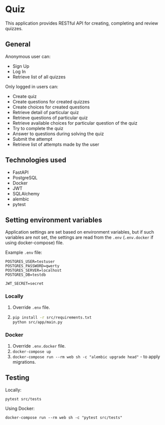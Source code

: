 # Quiz
This application provides RESTful API for creating, completing and review quizzes.

## General
Anonymous user can:
- Sign Up
- Log In
- Retrieve list of all quizzes

Only logged in users can:
- Create quiz
- Create questions for created quizzes
- Create choices for created questions
- Retrieve detail of particular quiz
- Retrieve questions of particular quiz
- Retrieve available choices for particular question of the quiz
- Try to complete the quiz
- Answer to questions during solving the quiz
- Submit the attempt
- Retrieve list of attempts made by the user

## Technologies used

- FastAPI
- PostgreSQL
- Docker
- JWT
- SQLAlchemy
- alembic
- pytest

## Setting environment variables

Application settings are set based on environment variables, but if such variables are not set, the settings are read from the `.env` (`.env.docker` if using docker-compose) file.

Example `.env` file:
```
POSTGRES_USER=testuser
POSTGRES_PASSWORD=qwerty
POSTGRES_SERVER=localhost
POSTGRES_DB=testdb

JWT_SECRET=secret
```

### Locally
1. Override `.env` file.

2.  ```sh
    pip install -r src/requirements.txt
    python src/app/main.py
    ```

### Docker
1. Override `.env.docker` file.
2. `docker-compose up`
3. `docker-compose run --rm web sh -c "alembic upgrade head"` - to apply migrations.

## Testing

Locally:

`pytest src/tests`

Using Docker:

`docker-compose run --rm web sh -c "pytest src/tests"`

